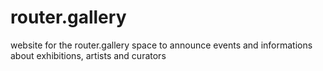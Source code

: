 # router.gallery
website for the router.gallery space to announce events and informations about exhibitions, artists and curators
